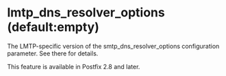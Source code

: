 # lmtp_dns_resolver_options (default:empty) 

 The LMTP-specific version of the smtp_dns_resolver_options
configuration parameter.  See there for details. 

 This feature is available in Postfix 2.8 and later.  


